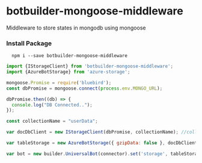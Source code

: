 # botbuilder-mongoose-middleware
Middleware to store states in mongodb using mongoose


### Install Package
```
  npm i --save botbuilder-mongoose-middleware
```

```javascript
import {IStorageClient} from 'botbuilder-mongoose-middleware';
import {AzureBotStorage} from 'azure-storage';

mongoose.Promise = require('bluebird');
const dbPromise = mongoose.connect(process.env.MONGO_URL);

dbPromise.then((db) => {
  console.log("DB Connected..");
});

const collectionName = "userData";

var docDbClient = new IStorageClient(dbPromise, collectionName); //collection name is optional (default: userData)

var tableStorage = new AzureBotStorage({ gzipData: false }, docDbClient); //passing object to here

var bot = new builder.UniversalBot(connector).set('storage', tableStorage);//set your storage here

```
